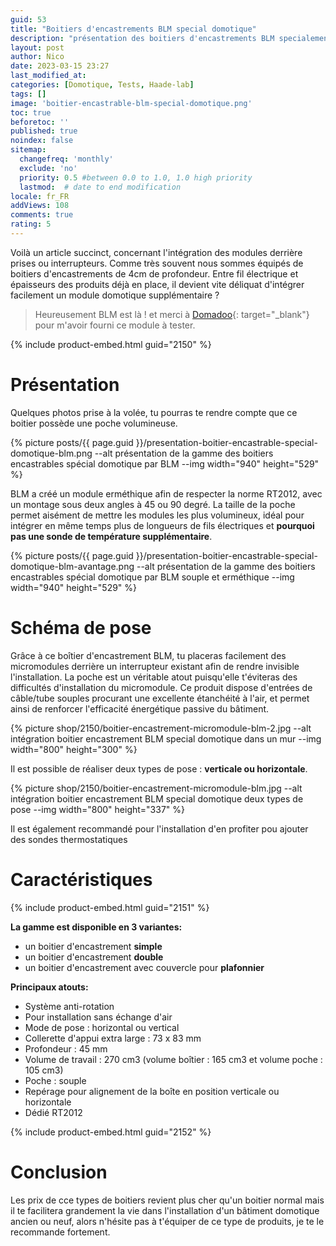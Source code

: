```yaml
---
guid: 53
title: "Boitiers d'encastrements BLM special domotique"
description: "présentation des boitiers d'encastrements BLM specialement conçu pour intégrer des modules domotiques dans les habitations anciennes ou nouvelles"
layout: post
author: Nico
date: 2023-03-15 23:27
last_modified_at: 
categories: [Domotique, Tests, Haade-lab]
tags: []
image: 'boitier-encastrable-blm-special-domotique.png'
toc: true
beforetoc: ''
published: true
noindex: false
sitemap:
  changefreq: 'monthly'
  exclude: 'no'
  priority: 0.5 #between 0.0 to 1.0, 1.0 high priority
  lastmod:  # date to end modification
locale: fr_FR
addViews: 108
comments: true
rating: 5 
---
```

Voilà un article succinct, concernant l'intégration des modules derrière prises ou interrupteurs. Comme très souvent nous sommes équipés de boitiers d'encastrements de 4cm de profondeur. Entre fil électrique et épaisseurs des produits déjà en place, il devient vite déliquat d'intégrer facilement un module domotique supplémentaire ?

> Heureusement BLM est là ! et merci à [Domadoo](https://www.domadoo.fr/fr/?domid=39){: target="_blank"} pour m'avoir fourni ce module à tester.

{% include product-embed.html guid="2150" %}

# Présentation

Quelques photos prise à la volée, tu pourras te rendre compte que ce boitier possède une poche volumineuse.

{% picture posts/{{ page.guid }}/presentation-boitier-encastrable-special-domotique-blm.png --alt présentation de la gamme des boitiers encastrables spécial domotique par BLM --img width="940" height="529" %}

BLM a créé un module erméthique afin de respecter la norme RT2012, avec un montage sous deux angles à 45 ou 90 degré. La taille de la poche permet aisément de mettre les modules les plus volumineux, idéal pour intégrer en même temps plus de longueurs de fils électriques et **pourquoi pas une sonde de température supplémentaire**.

{% picture posts/{{ page.guid }}/presentation-boitier-encastrable-special-domotique-blm-avantage.png --alt présentation de la gamme des boitiers encastrables spécial domotique par BLM souple et erméthique --img width="940" height="529" %}

# Schéma de pose

Grâce à ce boîtier d'encastrement BLM, tu placeras facilement des micromodules derrière un interrupteur existant afin de rendre invisible l'installation. La poche est un véritable atout puisqu'elle t'éviteras des difficultés d'installation du micromodule. Ce produit dispose d'entrées de câble/tube souples procurant une excellente étanchéité à l'air, et permet ainsi de renforcer l'efficacité énergétique passive du bâtiment.

{% picture shop/2150/boitier-encastrement-micromodule-blm-2.jpg --alt intégration boitier encastrement BLM special domotique dans un mur --img width="800" height="300" %}

Il est possible de réaliser deux types de pose : **verticale ou horizontale**. 

{% picture shop/2150/boitier-encastrement-micromodule-blm.jpg --alt intégration boitier encastrement BLM special domotique deux types de pose --img width="800" height="337" %}

Il est également recommandé pour l'installation d'en profiter pou ajouter des sondes thermostatiques

# Caractéristiques

{% include product-embed.html guid="2151" %}

**La gamme est disponible en 3 variantes:**

- un boitier d'encastrement **simple**
- un boitier d'encastrement **double**
- un boitier d'encastrement avec couvercle pour **plafonnier**

**Principaux atouts:**

- Système anti-rotation
- Pour installation sans échange d'air
- Mode de pose : horizontal ou vertical 
- Collerette d'appui extra large : 73 x 83 mm
- Profondeur : 45 mm
- Volume de travail : 270 cm3 (volume boîtier : 165 cm3 et volume poche : 105 cm3)
- Poche : souple 
- Repérage pour alignement de la boîte en position verticale ou horizontale
- Dédié RT2012

{% include product-embed.html guid="2152" %}

# Conclusion

Les prix de cce types de boitiers revient plus cher qu'un boitier normal mais il te facilitera grandement la vie dans l'installation d'un bâtiment domotique ancien ou neuf, alors n'hésite pas à t'équiper de ce type de produits, je te le recommande fortement.


